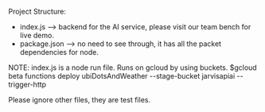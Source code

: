 Project Structure: 
  - index.js --> backend for the AI service, please visit our team bench for live demo.
  - package.json --> no need to see through, it has all the packet dependencies for node.
  
NOTE:
  index.js is a node run file. Runs on gcloud by using buckets. 
  $gcloud beta functions deploy ubiDotsAndWeather --stage-bucket jarvisapiai --trigger-http

Please ignore other files, they are test files.
